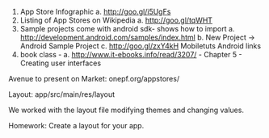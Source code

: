 1. App Store Infographic
	a. http://goo.gl/i5UgFs
2. Listing of App Stores on Wikipedia
	a. http://goo.gl/tqWHT
3. Sample projects come with android sdk- shows how to import
	a. http://development.android.com/samples/index.html
	b. New Project -> Android Sample Project
	c. http://goo.gl/zxY4kH Mobiletuts Android links
4. book class - 
	a. http://www.it-ebooks.info/read/3207/ - Chapter 5 - Creating user interfaces
	
Avenue to present on Market: onepf.org/appstores/
	
Layout:
app/src/main/res/layout

We worked with the layout file modifying themes and changing values.

Homework: Create a layout for your app.